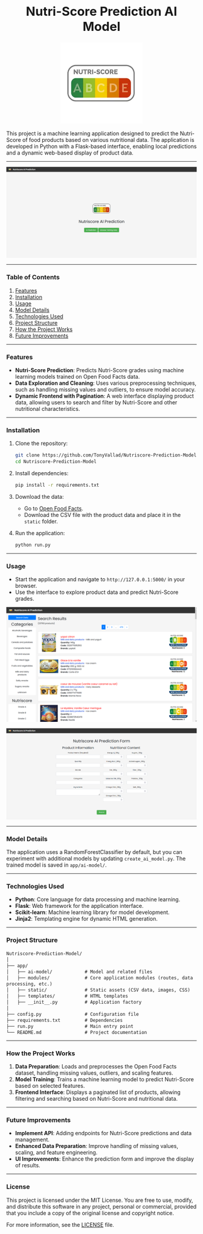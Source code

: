### **<h1 align="center">Nutri-Score Prediction AI Model</h1>**

<p align="center">
  <img src="app/static/logo.png" alt="Nutri-Score Logo">
</p>

This project is a machine learning application designed to predict the Nutri-Score of food products based on various nutritional data. The application is developed in Python with a Flask-based interface, enabling local predictions and a dynamic web-based display of product data.

---

![Front-end Screenshot](app/static/screenshot-index.png)

---

### **Table of Contents**

1. [Features](#features)
2. [Installation](#installation)
3. [Usage](#usage)
4. [Model Details](#model-details)
5. [Technologies Used](#technologies-used)
6. [Project Structure](#project-structure)
7. [How the Project Works](#how-the-project-works)
8. [Future Improvements](#future-improvements)

---

### **Features**

- **Nutri-Score Prediction**: Predicts Nutri-Score grades using machine learning models trained on Open Food Facts data.
- **Data Exploration and Cleaning**: Uses various preprocessing techniques, such as handling missing values and outliers, to ensure model accuracy.
- **Dynamic Frontend with Pagination**: A web interface displaying product data, allowing users to search and filter by Nutri-Score and other nutritional characteristics.

---

### **Installation**

1. Clone the repository:
   ```bash
   git clone https://github.com/TonyVallad/Nutriscore-Prediction-Model.git
   cd Nutriscore-Prediction-Model
   ```

2. Install dependencies:
   ```bash
   pip install -r requirements.txt
   ```

3. Download the data:
   - Go to [Open Food Facts](https://fr.openfoodfacts.org/data).
   - Download the CSV file with the product data and place it in the `static` folder.

4. Run the application:
   ```bash
   python run.py
   ```

---

### **Usage**

- Start the application and navigate to `http://127.0.0.1:5000/` in your browser.
- Use the interface to explore product data and predict Nutri-Score grades.

![Front-end Screenshot](app/static/screenshot-data.png)

![Front-end Screenshot](app/static/screenshot-form.png)

---

### **Model Details**

The application uses a RandomForestClassifier by default, but you can experiment with additional models by updating `create_ai_model.py`. The trained model is saved in `app/ai-model/`.

---

### **Technologies Used**

- **Python**: Core language for data processing and machine learning.
- **Flask**: Web framework for the application interface.
- **Scikit-learn**: Machine learning library for model development.
- **Jinja2**: Templating engine for dynamic HTML generation.

---

### **Project Structure**

```plaintext
Nutriscore-Prediction-Model/
│
├── app/
│   ├── ai-model/            # Model and related files
│   ├── modules/             # Core application modules (routes, data processing, etc.)
│   ├── static/              # Static assets (CSV data, images, CSS)
│   ├── templates/           # HTML templates
│   ├── __init__.py          # Application factory
│
├── config.py                # Configuration file
├── requirements.txt         # Dependencies
├── run.py                   # Main entry point
└── README.md                # Project documentation
```

---

### **How the Project Works**

1. **Data Preparation**: Loads and preprocesses the Open Food Facts dataset, handling missing values, outliers, and scaling features.
2. **Model Training**: Trains a machine learning model to predict Nutri-Score based on selected features.
3. **Frontend Interface**: Displays a paginated list of products, allowing filtering and searching based on Nutri-Score and nutritional data.

---

### **Future Improvements**

- **Implement API**: Adding endpoints for Nutri-Score predictions and data management.
- **Enhanced Data Preparation**: Improve handling of missing values, scaling, and feature engineering.
- **UI Improvements**: Enhance the prediction form and improve the display of results.

---

### **License**

This project is licensed under the MIT License. You are free to use, modify, and distribute this software in any project, personal or commercial, provided that you include a copy of the original license and copyright notice.

For more information, see the [LICENSE](LICENSE) file.